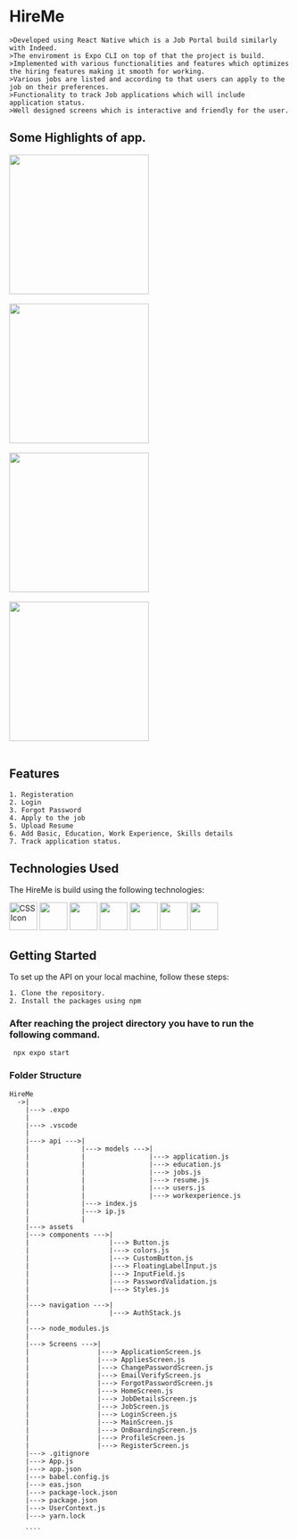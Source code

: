 # HireMe

````
>Developed using React Native which is a Job Portal build similarly with Indeed.
>The enviroment is Expo CLI on top of that the project is build.
>Implemented with various functionalities and features which optimizes the hiring features making it smooth for working.
>Various jobs are listed and according to that users can apply to the job on their preferences.
>Functionality to track Job applications which will include application status.
>Well designed screens which is interactive and friendly for the user.

````
## Some Highlights of app.

<img src="https://github.com/AdityaLambat/HireMe/blob/master/Screenshot_20231208-070849_Expo%20Go.jpg" width="250">
<br>
<br>
<img src="https://github.com/AdityaLambat/HireMe/blob/master/Screenshot_20231208-070852_Expo%20Go.jpg" width="250">
<br>
<br>
<img src="https://github.com/AdityaLambat/HireMe/blob/master/Screenshot_1703844388.png" width="250">
<br>
<br>
<img src="https://github.com/AdityaLambat/HireMe/blob/master/Screenshot_1703844400.png" width="250">
<br>
<br>


## Features

```
1. Registeration
2. Login
3. Forgot Password
4. Apply to the job
5. Upload Resume
6. Add Basic, Education, Work Experience, Skills details
7. Track application status.

```

## Technologies Used

The HireMe is build using the following technologies:

<p>
  <img src="https://github.com/tandpfun/skill-icons/raw/main/icons/CSS.svg" alt="CSS Icon" width="50">
  <img src="https://github.com/AdityaLambat/skill-icons/raw/main/icons/JavaScript.svg" width="50">
  <img src="https://github.com/AdityaLambat/skill-icons/blob/main/icons/React-Dark.svg" width="50">
  <img src="https://github.com/AdityaLambat/skill-icons/blob/main/icons/ExpressJS-Dark.svg" width="50">
  <img src="https://github.com/AdityaLambat/skill-icons/blob/main/icons/MongoDB.svg" width="50">
  <img src="https://github.com/AdityaLambat/skill-icons/blob/main/icons/Python-Dark.svg" width="50">
  <img src="https://github.com/AdityaLambat/skill-icons/blob/main/icons/Flask-Dark.svg" width="50">
</p>

## Getting Started

To set up the API on your local machine, follow these steps:
````
1. Clone the repository.
2. Install the packages using npm

````

### After reaching the project directory you have to run the following command.
````
 npx expo start

````

### Folder Structure

````
HireMe
  ->|           
    |---> .expo 
    |                  
    |---> .vscode
    |
    |---> api --->|
    |             |---> models --->|
    |             |                |---> application.js
    |             |                |---> education.js
    |             |                |---> jobs.js
    |             |                |---> resume.js
    |             |                |---> users.js
    |             |                |---> workexperience.js
    |             |---> index.js
    |             |---> ip.js
    |             |                
    |---> assets
    |---> components --->|
    |                    |---> Button.js
    |                    |---> colors.js
    |                    |---> CustomButton.js
    |                    |---> FloatingLabelInput.js
    |                    |---> InputField.js
    |                    |---> PasswordValidation.js
    |                    |---> Styles.js
    |
    |---> navigation --->|
    |                    |---> AuthStack.js 
    |             
    |---> node_modules.js
    |
    |---> Screens --->|
    |                 |---> ApplicationScreen.js
    |                 |---> AppliesScreen.js
    |                 |---> ChangePasswordScreen.js
    |                 |---> EmailVerifyScreen.js
    |                 |---> ForgotPasswordScreen.js
    |                 |---> HomeScreen.js
    |                 |---> JobDetailsScreen.js
    |                 |---> JobScreen.js
    |                 |---> LoginScreen.js
    |                 |---> MainScreen.js
    |                 |---> OnBoardingScreen.js
    |                 |---> ProfileScreen.js
    |                 |---> RegisterScreen.js
    |---> .gitignore
    |---> App.js
    |---> app.json
    |---> babel.config.js
    |---> eas.json
    |---> package-lock.json
    |---> package.json
    |---> UserContext.js
    |---> yarn.lock

    ````
